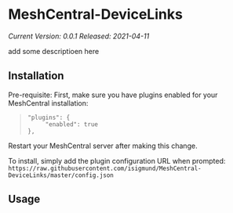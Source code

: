 
# MeshCentral-DeviceLinks

*Current Version: 0.0.1
Released: 2021-04-11*

add some descriptioen here

## Installation

 Pre-requisite: First, make sure you have plugins enabled for your MeshCentral installation:
>     "plugins": {
>          "enabled": true
>     },
Restart your MeshCentral server after making this change.

 To install, simply add the plugin configuration URL when prompted:   
`https://raw.githubusercontent.com/isigmund/MeshCentral-DeviceLinks/master/config.json`


## Usage
